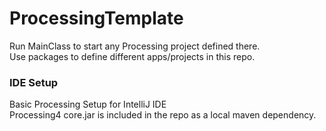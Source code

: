 # ProcessingTemplate

Run MainClass to start any Processing project defined there.  
Use packages to define different apps/projects in this repo.


### IDE Setup

Basic Processing Setup for IntelliJ IDE  
Processing4 core.jar is included in the repo as a local maven dependency.